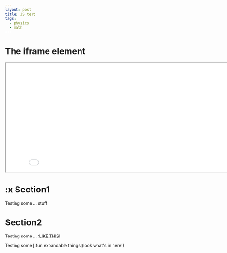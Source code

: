 ```yaml
---
layout: post
title: JS test
tags:
  - physics
  - math
---
```

<script src="https://cdn.jsdelivr.net/gh/ncase/nutshell/nutshell.js"></script>
<html>
<body>

<h1>The iframe element</h1>

<iframe src="/assets/js/draft0.html" width="840" height="360"></iframe>

<h1>:x Section1</h1>

<p>Testing some … stuff</p>

</body><h1>Section2</h1>

<p>Testing some … <a href="#Section1">:LIKE THIS</a>!</p>

</body>
</html>



Testing some [:fun expandable things](look what's in here!)
